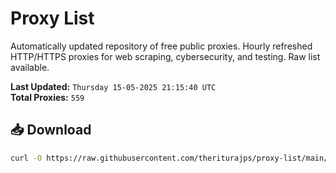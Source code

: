 # Proxy List

Automatically updated repository of free public proxies. Hourly refreshed HTTP/HTTPS proxies for web scraping, cybersecurity, and testing. Raw list available.

**Last Updated:** `Thursday 15-05-2025 21:15:40 UTC`  
**Total Proxies:** `559`

## 📥 Download
```bash
curl -O https://raw.githubusercontent.com/theriturajps/proxy-list/main/proxies.txt
